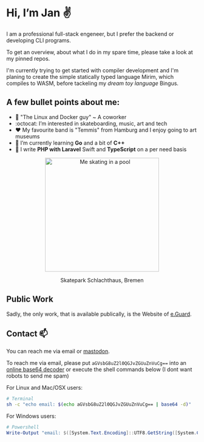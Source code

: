 # Hi, I’m Jan ✌️

I am a professional full-stack engeneer, but I prefer the backend or developing CLI programs.

To get an overview, about what I do in my spare time, please take a look at my pinned repos.

I'm currently trying to get started with compiler development and I'm planing to create the simple
statically typed language Mirim, which compiles to WASM, before tackeling my *dream toy language* Bingus.


## A few bullet points about me:

- 🐳 "The Linux and Docker guy" ~ A coworker
- :octocat: I’m interested in skateboarding, music, art and tech
- ❤️ My favourite band is "Temmis" from Hamburg and I enjoy going to art museums
- 🐉 I’m currently learning **Go** and a bit of **C++**
- 🫡 I write **PHP with Laravel** Swift and **TypeScript** on a per need basis


<div align="center">
  <img src="https://github.com/bode-fun/bode-fun/assets/115655929/04a560c9-e8d1-4cb9-b282-170a8755641a" style="width: 300px" alt="Me skating in a pool">
  <p>Skatepark Schlachthaus, Bremen</p>
</div>

## Public Work

Sadly, the only work, that is available publically, is the Website of [e.Guard](https://eguard.de/).

## Contact 📫

You can reach me via email or [mastodon](https://fosstodon.org/@rollbrettklauen).

To reach me via email, please put `aGVsbG8uZ2l0QGJvZGUuZnVuCg==` into an [online base64 decoder](https://www.base64decode.org/)
or execute the shell commands below (I dont want robots to send me spam)

For Linux and Mac/OSX users:
```bash
# Terminal
sh -c "echo email: $(echo aGVsbG8uZ2l0QGJvZGUuZnVuCg== | base64 -d)"
```

For Windows users:
```powershell
# Powershell
Write-Output "email: $([System.Text.Encoding]::UTF8.GetString([System.Convert]::FromBase64String('aGVsbG8uZ2l0QGJvZGUuZnVuCg==')))"
```

<!---
bode-fun/bode-fun is a ✨ special ✨ repository because its `README.md` (this file) appears on your GitHub profile.
You can click the Preview link to take a look at your changes.
--->
